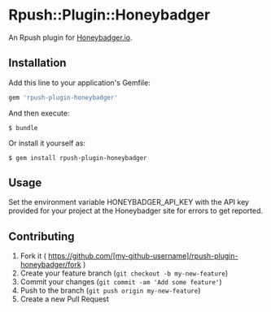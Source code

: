 # Rpush::Plugin::Honeybadger

An Rpush plugin for [Honeybadger.io](https://www.honeybadger.io).

## Installation

Add this line to your application's Gemfile:

```ruby
gem 'rpush-plugin-honeybadger'
```

And then execute:

    $ bundle

Or install it yourself as:

    $ gem install rpush-plugin-honeybadger

## Usage

Set the environment variable HONEYBADGER_API_KEY with the API key
provided for your project at the Honeybadger site for errors to get
reported.

## Contributing

1. Fork it ( https://github.com/[my-github-username]/rpush-plugin-honeybadger/fork )
2. Create your feature branch (`git checkout -b my-new-feature`)
3. Commit your changes (`git commit -am 'Add some feature'`)
4. Push to the branch (`git push origin my-new-feature`)
5. Create a new Pull Request
